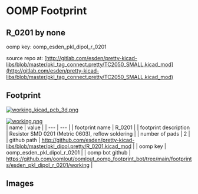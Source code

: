 # OOMP Footprint  
## R_0201  by none  
  
oomp key: oomp_esden_pkl_dipol_r_0201  
  
source repo at: [http://gitlab.com/esden/pretty-kicad-libs/blob/master/pkl_tag_connect.pretty/TC2050_SMALL.kicad_mod](http://gitlab.com/esden/pretty-kicad-libs/blob/master/pkl_tag_connect.pretty/TC2050_SMALL.kicad_mod)  
## Footprint  
  
[![working_kicad_pcb_3d.png](working_kicad_pcb_3d_600.png)](working_kicad_pcb_3d.png)  
  
[![working.png](working_600.png)](working.png)  
| name | value | 
| --- | --- | 
| footprint name | R_0201 | 
| footprint description | Resistor SMD 0201 (Metric 0603), reflow soldering | 
| number of pads | 2 | 
| github path | http://github.com/esden/pretty-kicad-libs/blob/master/pkl_dipol.pretty/R_0201.kicad_mod | 
| oomp key | oomp_esden_pkl_dipol_r_0201 | 
| oomp bot github | https://github.com/oomlout/oomlout_oomp_footprint_bot/tree/main/footprints/esden_pkl_dipol_r_0201/working | 
## Images  

